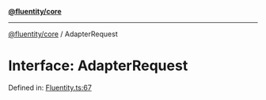 [**@fluentity/core**](../README.md)

***

[@fluentity/core](../globals.md) / AdapterRequest

# Interface: AdapterRequest

Defined in: [Fluentity.ts:67](https://github.com/cedricpierre/fluentity-core/blob/768ceed3962a4ca4f908cd1b97071617753a9137/src/Fluentity.ts#L67)
